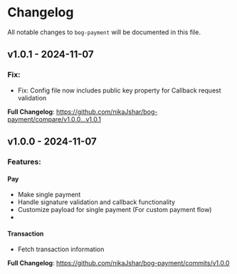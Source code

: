 # Changelog

All notable changes to `bog-payment` will be documented in this file.

## v1.0.1 - 2024-11-07

### Fix:

- Fix: Config file now includes public key property for Callback request validation

**Full Changelog**: https://github.com/nikaJshar/bog-payment/compare/v1.0.0...v1.0.1

## v1.0.0 - 2024-11-07

### Features:

#### Pay

- Make single payment
- Handle signature validation and callback functionality
- Customize payload for single payment (For custom payment flow)
- 

#### Transaction

- Fetch transaction information

**Full Changelog**: https://github.com/nikaJshar/bog-payment/commits/v1.0.0

